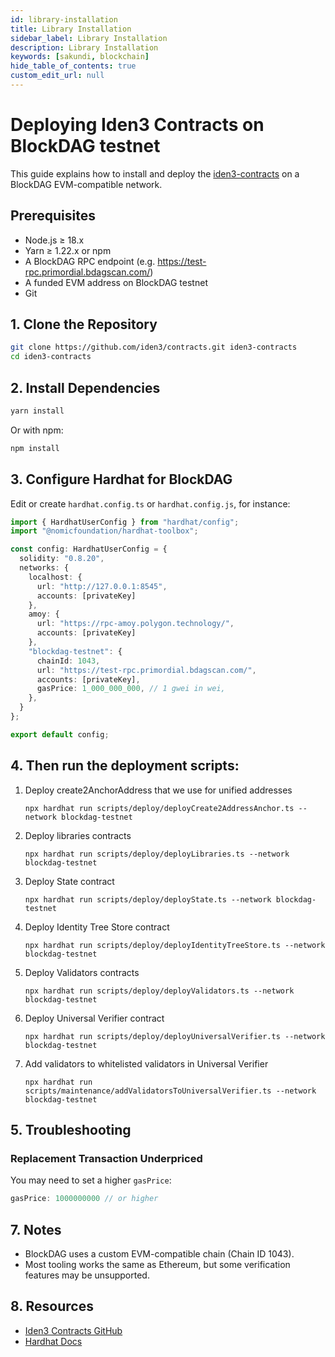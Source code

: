 ```yaml
---
id: library-installation
title: Library Installation
sidebar_label: Library Installation
description: Library Installation
keywords: [sakundi, blockchain]
hide_table_of_contents: true
custom_edit_url: null
---
```


# Deploying Iden3 Contracts on BlockDAG testnet

This guide explains how to install and deploy the [iden3-contracts](https://github.com/iden3/contracts) on a BlockDAG EVM-compatible network.

## Prerequisites

- Node.js ≥ 18.x
- Yarn ≥ 1.22.x or npm
- A BlockDAG RPC endpoint (e.g. https://test-rpc.primordial.bdagscan.com/)
- A funded EVM address on BlockDAG testnet
- Git

## 1. Clone the Repository

```bash
git clone https://github.com/iden3/contracts.git iden3-contracts
cd iden3-contracts
```

## 2. Install Dependencies

```bash
yarn install
```

Or with npm:

```bash
npm install
```

## 3. Configure Hardhat for BlockDAG

Edit or create `hardhat.config.ts` or `hardhat.config.js`, for instance:

```ts
import { HardhatUserConfig } from "hardhat/config";
import "@nomicfoundation/hardhat-toolbox";

const config: HardhatUserConfig = {
  solidity: "0.8.20",
  networks: {
    localhost: {
      url: "http://127.0.0.1:8545",
      accounts: [privateKey]
    },
    amoy: {
      url: "https://rpc-amoy.polygon.technology/",
      accounts: [privateKey]
    },
    "blockdag-testnet": {
      chainId: 1043,
      url: "https://test-rpc.primordial.bdagscan.com/",
      accounts: [privateKey],
      gasPrice: 1_000_000_000, // 1 gwei in wei,
    },
  }
};

export default config;
```

## 4. Then run the deployment scripts:

1. Deploy create2AnchorAddress that we use for unified addresses
   ```shell
   npx hardhat run scripts/deploy/deployCreate2AddressAnchor.ts --network blockdag-testnet
   ```
2. Deploy libraries contracts
   ```shell
   npx hardhat run scripts/deploy/deployLibraries.ts --network blockdag-testnet
   ```
3. Deploy State contract
   ```shell
   npx hardhat run scripts/deploy/deployState.ts --network blockdag-testnet
   ```
4. Deploy Identity Tree Store contract
   ```
   npx hardhat run scripts/deploy/deployIdentityTreeStore.ts --network blockdag-testnet
   ```
5. Deploy Validators contracts
   ```
   npx hardhat run scripts/deploy/deployValidators.ts --network blockdag-testnet
   ```
6. Deploy Universal Verifier contract
   ```
   npx hardhat run scripts/deploy/deployUniversalVerifier.ts --network blockdag-testnet
   ```
7. Add validators to whitelisted validators in Universal Verifier
   ```
   npx hardhat run scripts/maintenance/addValidatorsToUniversalVerifier.ts --network blockdag-testnet

## 5. Troubleshooting

### Replacement Transaction Underpriced

You may need to set a higher `gasPrice`:

```ts
gasPrice: 1000000000 // or higher
```

## 7. Notes

- BlockDAG uses a custom EVM-compatible chain (Chain ID 1043).
- Most tooling works the same as Ethereum, but some verification features may be unsupported.

## 8. Resources

- [Iden3 Contracts GitHub](https://github.com/iden3/contracts)
- [Hardhat Docs](https://hardhat.org)

